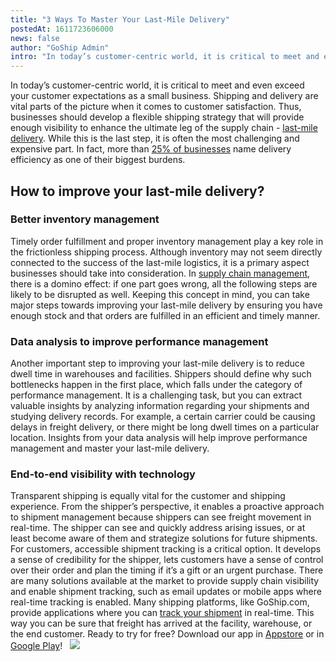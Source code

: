 ```yaml
---
title: "3 Ways To Master Your Last-Mile Delivery"
postedAt: 1611723606000
news: false
author: "GoShip Admin"
intro: "In today’s customer-centric world, it is critical to meet and even exceed your customer expectations as a small business. Shipping and delivery are vital parts of the picture when it comes to customer satisfaction. Thus, businesses should develop a flexible shipping strategy that will provide enough visibility to enhance the ultimate leg of the supply chain - last-mile delivery. While this is the last step, it is often the most challenging and expensive part. In fact, more than 25% of businesses name delive"
---
```

In today’s customer-centric world, it is critical to meet and even exceed your customer expectations as a small business. Shipping and delivery are vital parts of the picture when it comes to customer satisfaction. Thus, businesses should develop a flexible shipping strategy that will provide enough visibility to enhance the ultimate leg of the supply chain - [last-mile delivery](https://www.goship.com/blog/last-mile-delivery-improve-service/). While this is the last step, it is often the most challenging and expensive part. In fact, more than [25% of businesses](https://www.linkedin.com/pulse/last-mile-bearing-brunt-ecommerce-boom-danielle-horsnell/?published=t) name delivery efficiency as one of their biggest burdens.

How to improve your last-mile delivery?
---------------------------------------

### Better inventory management

Timely order fulfillment and proper inventory management play a key role in the frictionless shipping process. Although inventory may not seem directly connected to the success of the last-mile logistics, it is a primary aspect businesses should take into consideration. In [supply chain management](https://www.goship.com/blog/make-your-supply-chain-management-more-efficient/), there is a domino effect: if one part goes wrong, all the following steps are likely to be disrupted as well. Keeping this concept in mind, you can take major steps towards improving your last-mile delivery by ensuring you have enough stock and that orders are fulfilled in an efficient and timely manner.

### Data analysis to improve performance management

Another important step to improving your last-mile delivery is to reduce dwell time in warehouses and facilities. Shippers should define why such bottlenecks happen in the first place, which falls under the category of performance management. It is a challenging task, but you can extract valuable insights by analyzing information regarding your shipments and studying delivery records. For example, a certain carrier could be causing delays in freight delivery, or there might be long dwell times on a particular location. Insights from your data analysis will help improve performance management and master your last-mile delivery.

### End-to-end visibility with technology

Transparent shipping is equally vital for the customer and shipping experience. From the shipper’s perspective, it enables a proactive approach to shipment management because shippers can see freight movement in real-time. The shipper can see and quickly address arising issues, or at least become aware of them and strategize solutions for future shipments. For customers, accessible shipment tracking is a critical option. It develops a sense of credibility for the shipper, lets customers have a sense of control over their order and plan the timing if it’s a gift or an urgent purchase. There are many solutions available at the market to provide supply chain visibility and enable shipment tracking, such as email updates or mobile apps where real-time tracking is enabled. Many shipping platforms, like GoShip.com, provide applications where you can [track your shipment](https://www.goship.com/resources/app/) in real-time. This way you can be sure that freight has arrived at the facility, warehouse, or the end customer. Ready to try for free? Download our app in [Appstore](https://apps.apple.com/us/app/goship-on-demand-shipment-app/id1474834855) or in [Google Play](https://play.google.com/store/apps/details?id=com.goship)!   [![](https://www.goship.com/wp-content/uploads/2021/02/1ace89b4-fe28-40ff-a2a7-4cddc60fc9ec.png)](https://www.goship.com/)
